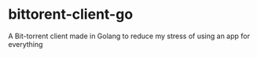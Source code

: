 # bittorent-client-go

A Bit-torrent client made in Golang to reduce my stress of using an app for everything
